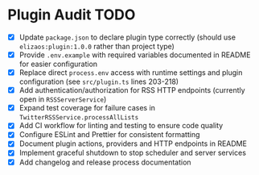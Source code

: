 # Plugin Audit TODO

- [x] Update `package.json` to declare plugin type correctly (should use `elizaos:plugin:1.0.0` rather than project type)
- [x] Provide `.env.example` with required variables documented in README for easier configuration
- [x] Replace direct `process.env` access with runtime settings and plugin configuration (see `src/plugin.ts` lines 203-218)
- [x] Add authentication/authorization for RSS HTTP endpoints (currently open in `RSSServerService`)
- [x] Expand test coverage for failure cases in `TwitterRSSService.processAllLists`
- [x] Add CI workflow for linting and testing to ensure code quality
- [x] Configure ESLint and Prettier for consistent formatting
- [x] Document plugin actions, providers and HTTP endpoints in README
- [x] Implement graceful shutdown to stop scheduler and server services
- [x] Add changelog and release process documentation
